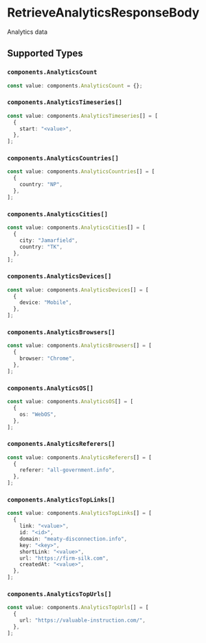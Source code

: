 # RetrieveAnalyticsResponseBody

Analytics data


## Supported Types

### `components.AnalyticsCount`

```typescript
const value: components.AnalyticsCount = {};
```

### `components.AnalyticsTimeseries[]`

```typescript
const value: components.AnalyticsTimeseries[] = [
  {
    start: "<value>",
  },
];
```

### `components.AnalyticsCountries[]`

```typescript
const value: components.AnalyticsCountries[] = [
  {
    country: "NP",
  },
];
```

### `components.AnalyticsCities[]`

```typescript
const value: components.AnalyticsCities[] = [
  {
    city: "Jamarfield",
    country: "TK",
  },
];
```

### `components.AnalyticsDevices[]`

```typescript
const value: components.AnalyticsDevices[] = [
  {
    device: "Mobile",
  },
];
```

### `components.AnalyticsBrowsers[]`

```typescript
const value: components.AnalyticsBrowsers[] = [
  {
    browser: "Chrome",
  },
];
```

### `components.AnalyticsOS[]`

```typescript
const value: components.AnalyticsOS[] = [
  {
    os: "WebOS",
  },
];
```

### `components.AnalyticsReferers[]`

```typescript
const value: components.AnalyticsReferers[] = [
  {
    referer: "all-government.info",
  },
];
```

### `components.AnalyticsTopLinks[]`

```typescript
const value: components.AnalyticsTopLinks[] = [
  {
    link: "<value>",
    id: "<id>",
    domain: "meaty-disconnection.info",
    key: "<key>",
    shortLink: "<value>",
    url: "https://firm-silk.com",
    createdAt: "<value>",
  },
];
```

### `components.AnalyticsTopUrls[]`

```typescript
const value: components.AnalyticsTopUrls[] = [
  {
    url: "https://valuable-instruction.com/",
  },
];
```

